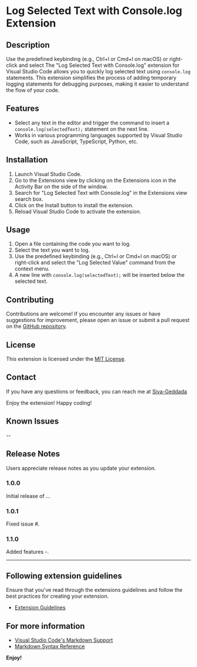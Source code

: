 # Log Selected Text with Console.log Extension
## Description
Use the predefined keybinding (e.g., Ctrl+l or Cmd+l on macOS) or right-click and select
The "Log Selected Text with Console.log" extension for Visual Studio Code allows you to quickly log selected text using `console.log` statements. This extension simplifies the process of adding temporary logging statements for debugging purposes, making it easier to understand the flow of your code.

## Features
- Select any text in the editor and trigger the command to insert a `console.log(selectedText);` statement on the next line.
- Works in various programming languages supported by Visual Studio Code, such as JavaScript, TypeScript, Python, etc.


## Installation
1. Launch Visual Studio Code.
2. Go to the Extensions view by clicking on the Extensions icon in the Activity Bar on the side of the window.
3. Search for "Log Selected Text with Console.log" in the Extensions view search box.
4. Click on the Install button to install the extension.
5. Reload Visual Studio Code to activate the extension.

## Usage
1. Open a file containing the code you want to log.
2. Select the text you want to log.
3. Use the predefined keybinding (e.g., Ctrl+l or Cmd+l on macOS) or right-click and select the "Log Selected Value" command from the context menu.
4. A new line with `console.log(selectedText);` will be inserted below the selected text.

## Contributing
Contributions are welcome! If you encounter any issues or have suggestions for improvement, please open an issue or submit a pull request on the [GitHub repository](https://github.com/siva-geddada/code-logger).

## License
This extension is licensed under the [MIT License](LICENSE).


## Contact
If you have any questions or feedback, you can reach me at [Siva-Geddada](siva.cs579@gmail.com)


Enjoy the extension! Happy coding!

## Known Issues

--

## Release Notes

Users appreciate release notes as you update your extension.

### 1.0.0

Initial release of ...

### 1.0.1

Fixed issue #.

### 1.1.0

Added features -.

---

## Following extension guidelines

Ensure that you've read through the extensions guidelines and follow the best practices for creating your extension.

* [Extension Guidelines](https://code.visualstudio.com/api/references/extension-guidelines)

## For more information

* [Visual Studio Code's Markdown Support](http://code.visualstudio.com/docs/languages/markdown)
* [Markdown Syntax Reference](https://help.github.com/articles/markdown-basics/)

**Enjoy!**
